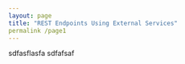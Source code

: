 ```yaml
---
layout: page
title: "REST Endpoints Using External Services"
permalink /page1
---
```


sdfasflasfa
sdfafsaf
